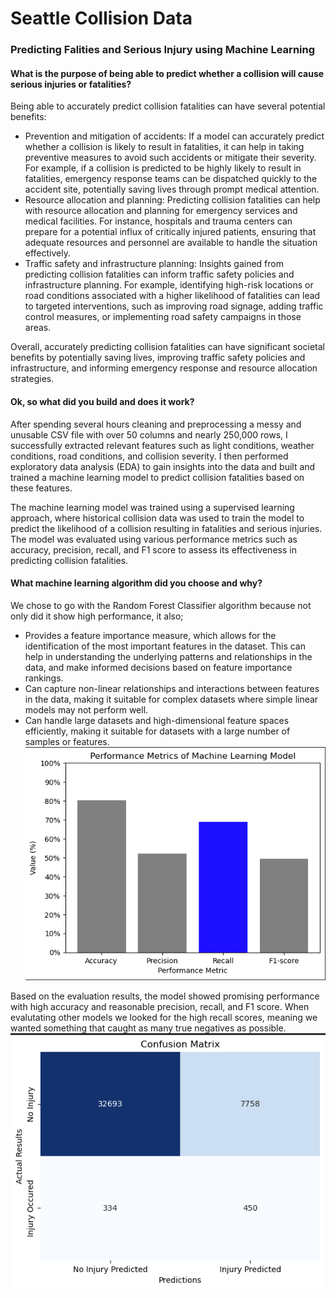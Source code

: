 # Seattle Collision Data

### Predicting Falities and Serious Injury using Machine Learning

#### What is the purpose of being able to predict whether a collision will cause serious injuries or fatalities?
Being able to accurately predict collision fatalities can have several potential benefits:

* Prevention and mitigation of accidents: If a model can accurately predict whether a collision is likely to result in fatalities, it can help in taking preventive measures to avoid such accidents or mitigate their severity. For example, if a collision is predicted to be highly likely to result in fatalities, emergency response teams can be dispatched quickly to the accident site, potentially saving lives through prompt medical attention.
* Resource allocation and planning: Predicting collision fatalities can help with resource allocation and planning for emergency services and medical facilities. For instance, hospitals and trauma centers can prepare for a potential influx of critically injured patients, ensuring that adequate resources and personnel are available to handle the situation effectively.
* Traffic safety and infrastructure planning: Insights gained from predicting collision fatalities can inform traffic safety policies and infrastructure planning. For example, identifying high-risk locations or road conditions associated with a higher likelihood of fatalities can lead to targeted interventions, such as improving road signage, adding traffic control measures, or implementing road safety campaigns in those areas.

Overall, accurately predicting collision fatalities can have significant societal benefits by potentially saving lives, improving traffic safety policies and infrastructure, and informing emergency response and resource allocation strategies.

#### Ok, so what did you build and does it work?
After spending several hours cleaning and preprocessing a messy and unusable CSV file with over 50 columns and nearly 250,000 rows, I successfully extracted relevant features such as light conditions, weather conditions, road conditions, and collision severity. I then performed exploratory data analysis (EDA) to gain insights into the data and built and trained a machine learning model to predict collision fatalities based on these features. 

The machine learning model was trained using a supervised learning approach, where historical collision data was used to train the model to predict the likelihood of a collision resulting in fatalities and serious injuries. The model was evaluated using various performance metrics such as accuracy, precision, recall, and F1 score to assess its effectiveness in predicting collision fatalities.

#### What machine learning algorithm did you choose and why?
We chose to go with the Random Forest Classifier algorithm because not only did it show high performance, it also;
* Provides a feature importance measure, which allows for the identification of the most important features in the dataset. This can help in understanding the underlying patterns and relationships in the data, and make informed decisions based on feature importance rankings. 
* Can capture non-linear relationships and interactions between features in the data, making it suitable for complex datasets where simple linear models may not perform well.
* Can handle large datasets and high-dimensional feature spaces efficiently, making it suitable for datasets with a large number of samples or features.
![Alt text](images/ml_performance_metrics.png)

Based on the evaluation results, the model showed promising performance with high accuracy and reasonable precision, recall, and F1 score. When evalutating other models we looked for the high recall scores, meaning we wanted something that caught as many true negatives as possible.
![Alt text](images/ml_bfc_confusion_matrix.png)